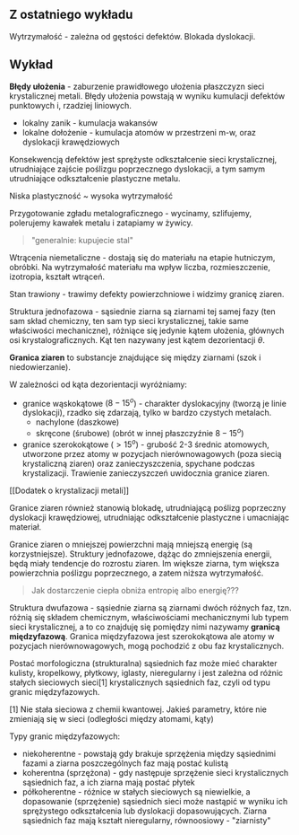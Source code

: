 ## Z ostatniego wykładu

Wytrzymałość - zależna od gęstości defektów. Blokada dyslokacji.

## Wykład

**Błędy ułożenia** - zaburzenie prawidłowego ułożenia płaszczyzn sieci krystalicznej metali. Błędy ułożenia powstają w wyniku kumulacji defektów punktowych i, rzadziej liniowych.

- lokalny zanik - kumulacja wakansów
- lokalne dołożenie - kumulacja atomów w przestrzeni m-w, oraz dyslokacji krawędziowych

Konsekwencją defektów jest sprężyste odkształcenie sieci krystalicznej, utrudniające zajście poślizgu poprzecznego dyslokacji, a tym samym utrudniające odkształcenie plastyczne metalu.

Niska plastyczność ~ wysoka wytrzymałość

Przygotowanie zgładu metalograficznego - wycinamy, szlifujemy, polerujemy kawałek metalu i zatapiamy w żywicy.

> "generalnie: kupujecie stal"

Wtrącenia niemetaliczne - dostają się do materiału na etapie hutniczym, obróbki. Na wytrzymałość materiału ma wpływ liczba, rozmieszczenie, izotropia, kształt wtrąceń.

Stan trawiony - trawimy defekty powierzchniowe i widzimy granicę ziaren. 

Struktura jednofazowa - sąsiednie ziarna są ziarnami tej samej fazy (ten sam skład chemiczny, ten sam typ sieci krystalicznej, takie same właściwości mechaniczne), różniące się jedynie kątem ułożenia, głównych osi krystalograficznych. Kąt ten nazywany jest kątem dezorientacji $\theta$.

**Granica ziaren** to substancje znajdujące się między ziarnami (szok i niedowierzanie).

W zależności od kąta dezorientacji wyróżniamy:

- granice wąskokątowe ($8-15^o$) - charakter dyslokacyjny (tworzą je linie dyslokacji), rzadko się zdarzają, tylko w bardzo czystych metalach.
	- nachylone (daszkowe)
	- skręcone (śrubowe) (obrót w innej płaszczyźnie $8-15^o$)
- granice szerokokątowe ($>15^o$) - grubość 2-3 średnic atomowych, utworzone przez atomy w pozycjach nierównowagowych (poza siecią krystaliczną ziaren) oraz zanieczyszczenia, spychane podczas krystalizacji. Trawienie zanieczyszczeń uwidocznia granice ziaren.

[[Dodatek o krystalizacji metali]]

Granice ziaren również stanowią blokadę, utrudniającą poślizg poprzeczny dyslokacji krawędziowej, utrudniając odkształcenie plastyczne i umacniając materiał. 

Granice ziaren o mniejszej powierzchni mają mniejszą energię (są korzystniejsze). Struktury jednofazowe, dążąc do zmniejszenia energii, będą miały tendencje do rozrostu ziaren. Im większe ziarna, tym większa powierzchnia poślizgu poprzecznego, a zatem niższa wytrzymałość.

> Jak dostarczenie ciepła obniża entropię albo energię???

Struktura dwufazowa - sąsiednie ziarna są ziarnami dwóch różnych faz, tzn. różnią się składem chemicznym, właściwościami mechanicznymi lub typem sieci krystalicznej, a to co znajduję się pomiędzy nimi nazywamy **granicą międzyfazową**. Granica międzyfazowa jest szerokokątowa ale atomy w pozycjach nierównowagowych, mogą pochodzić z obu faz krystalicznych.  

Postać morfologiczna (strukturalna) sąsiednich faz może mieć charakter kulisty, kropelkowy, płytkowy, iglasty, nieregularny i jest zależna od różnic stałych sieciowych sieci[1] krystalicznych sąsiednich faz, czyli od typu granic międzyfazowych. 

[1] Nie stała sieciowa z chemii kwantowej. Jakieś parametry, które nie zmieniają się w sieci (odległości między atomami, kąty)

Typy granic międzyfazowych:

- niekoherentne - powstają gdy brakuje sprzężenia między sąsiednimi fazami a ziarna poszczególnych faz mają postać kulistą
- koherentna (sprzężona) - gdy następuje sprzężenie sieci krystalicznych sąsiednich faz, a ich ziarna mają postać płytek
- półkoherentne - różnice w stałych sieciowych są niewielkie, a dopasowanie (sprzężenie) sąsiednich sieci może nastąpić w wyniku ich sprężystego odkształcenia lub dyslokacji dopasowujących. Ziarna sąsiednich faz mają kształt nieregularny, równoosiowy - "ziarnisty"

